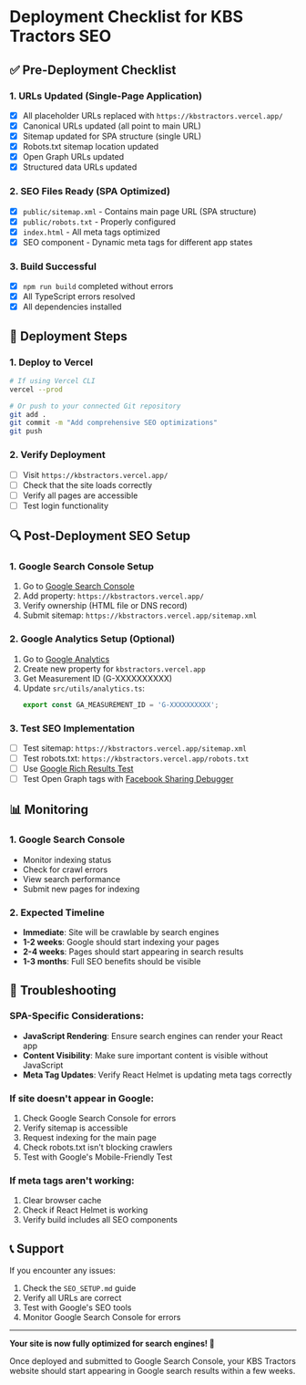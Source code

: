 # Deployment Checklist for KBS Tractors SEO

## ✅ Pre-Deployment Checklist

### 1. URLs Updated (Single-Page Application)
- [x] All placeholder URLs replaced with `https://kbstractors.vercel.app/`
- [x] Canonical URLs updated (all point to main URL)
- [x] Sitemap updated for SPA structure (single URL)
- [x] Robots.txt sitemap location updated
- [x] Open Graph URLs updated
- [x] Structured data URLs updated

### 2. SEO Files Ready (SPA Optimized)
- [x] `public/sitemap.xml` - Contains main page URL (SPA structure)
- [x] `public/robots.txt` - Properly configured
- [x] `index.html` - All meta tags optimized
- [x] SEO component - Dynamic meta tags for different app states

### 3. Build Successful
- [x] `npm run build` completed without errors
- [x] All TypeScript errors resolved
- [x] All dependencies installed

## 🚀 Deployment Steps

### 1. Deploy to Vercel
```bash
# If using Vercel CLI
vercel --prod

# Or push to your connected Git repository
git add .
git commit -m "Add comprehensive SEO optimizations"
git push
```

### 2. Verify Deployment
- [ ] Visit `https://kbstractors.vercel.app/`
- [ ] Check that the site loads correctly
- [ ] Verify all pages are accessible
- [ ] Test login functionality

## 🔍 Post-Deployment SEO Setup

### 1. Google Search Console Setup
1. Go to [Google Search Console](https://search.google.com/search-console)
2. Add property: `https://kbstractors.vercel.app/`
3. Verify ownership (HTML file or DNS record)
4. Submit sitemap: `https://kbstractors.vercel.app/sitemap.xml`

### 2. Google Analytics Setup (Optional)
1. Go to [Google Analytics](https://analytics.google.com/)
2. Create new property for `kbstractors.vercel.app`
3. Get Measurement ID (G-XXXXXXXXXX)
4. Update `src/utils/analytics.ts`:
   ```typescript
   export const GA_MEASUREMENT_ID = 'G-XXXXXXXXXX';
   ```

### 3. Test SEO Implementation
- [ ] Test sitemap: `https://kbstractors.vercel.app/sitemap.xml`
- [ ] Test robots.txt: `https://kbstractors.vercel.app/robots.txt`
- [ ] Use [Google Rich Results Test](https://search.google.com/test/rich-results)
- [ ] Test Open Graph tags with [Facebook Sharing Debugger](https://developers.facebook.com/tools/debug/)

## 📊 Monitoring

### 1. Google Search Console
- Monitor indexing status
- Check for crawl errors
- View search performance
- Submit new pages for indexing

### 2. Expected Timeline
- **Immediate**: Site will be crawlable by search engines
- **1-2 weeks**: Google should start indexing your pages
- **2-4 weeks**: Pages should start appearing in search results
- **1-3 months**: Full SEO benefits should be visible

## 🔧 Troubleshooting

### SPA-Specific Considerations:
- **JavaScript Rendering**: Ensure search engines can render your React app
- **Content Visibility**: Make sure important content is visible without JavaScript
- **Meta Tag Updates**: Verify React Helmet is updating meta tags correctly

### If site doesn't appear in Google:
1. Check Google Search Console for errors
2. Verify sitemap is accessible
3. Request indexing for the main page
4. Check robots.txt isn't blocking crawlers
5. Test with Google's Mobile-Friendly Test

### If meta tags aren't working:
1. Clear browser cache
2. Check if React Helmet is working
3. Verify build includes all SEO components

## 📞 Support

If you encounter any issues:
1. Check the `SEO_SETUP.md` guide
2. Verify all URLs are correct
3. Test with Google's SEO tools
4. Monitor Google Search Console for errors

---

**Your site is now fully optimized for search engines! 🎉**

Once deployed and submitted to Google Search Console, your KBS Tractors website should start appearing in Google search results within a few weeks. 